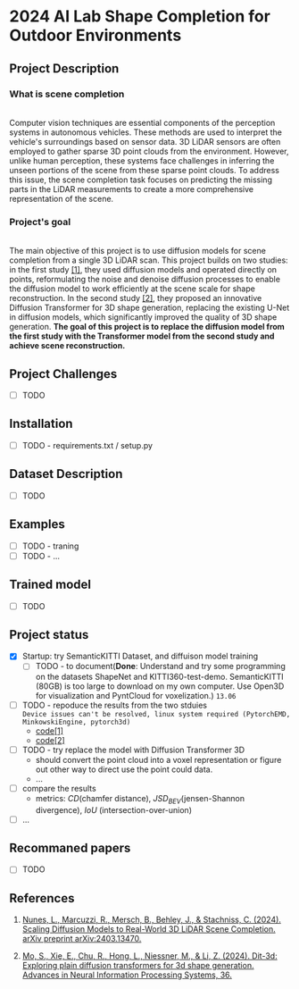 # 2024 AI Lab Shape Completion for Outdoor Environments

## Project Description

### What is scene completion

\
Computer vision techniques are essential components of the perception systems in autonomous vehicles. These methods are used to interpret the vehicle's surroundings based on sensor data. 3D LiDAR sensors are often employed to gather sparse 3D point clouds from the environment. However, unlike human perception, these systems face challenges in inferring the unseen portions of the scene from these sparse point clouds. To address this issue, the scene completion task focuses on predicting the missing parts in the LiDAR measurements to create a more comprehensive representation of the scene.

### Project's goal

\
The main objective of this project is to use diffusion models for scene completion from a single 3D LiDAR scan. This project builds on two studies: in the first study [[1]](#references), they used diffusion models and operated directly on points, reformulating the noise and denoise diffusion processes to enable the diffusion model to work efficiently at the scene scale for shape reconstruction. In the second study [[2]](#references), they proposed an innovative Diffusion Transformer for 3D shape generation, replacing the existing U-Net in diffusion models, which significantly improved the quality of 3D shape generation. **The goal of this project is to replace the diffusion model from the first study with the Transformer model from the second study and achieve scene reconstruction.**

## Project Challenges

- [ ] TODO

## Installation

- [ ] TODO - requirements.txt / setup.py

## Dataset Description

- [ ] TODO

## Examples

- [ ] TODO - traning
- [ ] TODO - ...

## Trained model

- [ ] TODO

## Project status

- [x] Startup: try SemanticKITTI Dataset, and diffuison model training
  - [ ] TODO - to document(**Done**: Understand and try some programming on the datasets ShapeNet and KITTI360-test-demo. SemanticKITTI (80GB) is too large to download on my own computer. Use Open3D for visualization and PyntCloud for voxelization.) `13.06`

- [ ] TODO - repoduce the results from the two stduies\
`Device issues can't be resolved, linux system required (PytorchEMD, MinkowskiEngine, pytorch3d)`
  - [code[1]](https://github.com/PRBonn/LiDiff)
  - [code[2]](https://github.com/DiT-3D/DiT-3D)
- [ ] TODO - try replace the model with Diffusion Transformer 3D
  - should convert the point cloud into a voxel representation or figure out other way to direct use the point could data.
  - ...
- [ ] compare the results
  - metrics: $CD$(chamfer distance), $JSD_{BEV}$(jensen-Shannon divergence), $IoU$ (intersection-over-union)
- [ ] ...

## Recommaned papers

- [ ] TODO

## References

1. [Nunes, L., Marcuzzi, R., Mersch, B., Behley, J., & Stachniss, C. (2024). Scaling Diffusion Models to Real-World 3D LiDAR Scene Completion. arXiv preprint arXiv:2403.13470.](https://arxiv.org/abs/2403.13470)

2. [Mo, S., Xie, E., Chu, R., Hong, L., Niessner, M., & Li, Z. (2024). Dit-3d: Exploring plain diffusion transformers for 3d shape generation. Advances in Neural Information Processing Systems, 36.](https://arxiv.org/abs/2307.01831)
